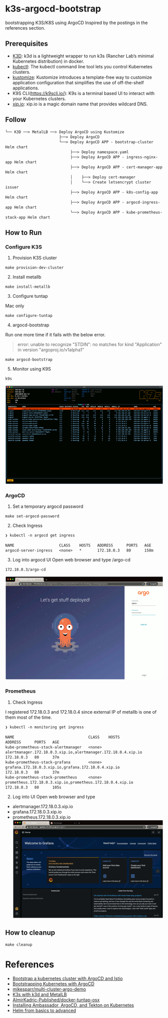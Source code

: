 # k3s-argocd-bootstrap
bootstrapping K3S/K8S using ArgoCD
Inspired by the postings in the references section.

## Prerequisites
* [K3D](https://k3d.io/): k3d is a lightweight wrapper to run k3s (Rancher Lab’s minimal Kubernetes distribution) in docker.
* [kubectl](https://kubernetes.io/docs/reference/kubectl/overview/): The kubectl command line tool lets you control Kubernetes clusters. 
* [kustomize](https://kustomize.io/): Kustomize introduces a template-free way to customize application configuration that simplifies the use of off-the-shelf applications.
* K9S CLI(https://k9scli.io/): K9s is a terminal based UI to interact with your Kubernetes clusters.
* [xip.io](http://xip.io/): xip.io is a magic domain name that provides wildcard DNS.

## Follow
```
└── K3D ──> MetalLB ──> Deploy ArgoCD using Kustomize
                        ├──> Deploy ArgoCD
                        └──> Deploy ArgoCD APP - bootstrap-cluster Helm chart
                             ├──> Deploy namespace.yaml
                             ├──> Deploy ArgoCD APP - ingress-nginx-app Helm chart
                             ├──> Deploy ArgoCD APP - cert-manager-app Helm chart
                             │    ├──> Deploy cert-manager
                             │    └──> Create letsencrypt cluster issuer
                             ├──> Deploy ArgoCD APP - k8s-config-app Helm chart
                             ├──> Deploy ArgoCD APP - argocd-ingress-app Helm chart
                             └──> Deploy ArgoCD APP - kube-prometheus-stack-app Helm chart
```

## How to Run
### Configure K3S
1. Provision K3S cluster
```
make provision-dev-cluster
```
2. Install metallb
```
make install-metallb
```
3. Configure tuntap

Mac only
```
make configure-tuntap
```
4. argocd-bootstrap

Run one more time if it fails with the below error.
> error: unable to recognize "STDIN": no matches for kind "Application" in version "argoproj.io/v1alpha1"
```
make argocd-bootstrap
```
5. Monitor using K9S
```
k9s
```
![](./docs/images/01.k9s_argocd.gif)

### ArgoCD
1. Set a temporary argocd password
```
make set-argocd-password
```
2. Check Ingress
```
❯ kubectl -n argocd get ingress

NAME                    CLASS    HOSTS   ADDRESS      PORTS   AGE
argocd-server-ingress   <none>   *       172.18.0.3   80      158m
```
3. Log into argocd UI
Open web browser and type <argocd ingress address>/argo-cd
```
172.18.0.3/argo-cd
```
![](./docs/images/02.argocd.gif)

### Prometheus
1. Check Ingress

I registered 172.18.0.3 and 172.18.0.4 since external IP of metallb is one of them most of the time.
```
❯ kubectl -n monitoring get ingress

NAME                                 CLASS    HOSTS                                                           ADDRESS      PORTS   AGE
kube-prometheus-stack-alertmanager   <none>   alertmanager.172.18.0.3.xip.io,alertmanager.172.18.0.4.xip.io   172.18.0.3   80      37m
kube-prometheus-stack-grafana        <none>   grafana.172.18.0.3.xip.io,grafana.172.18.0.4.xip.io             172.18.0.3   80      37m
kube-prometheus-stack-prometheus     <none>   prometheus.172.18.0.3.xip.io,prometheus.172.18.0.4.xip.io       172.18.0.3   80      105s
```
2. Log into UI
Open web browser and type
* alertmanager.172.18.0.3.xip.io
* grafana.172.18.0.3.xip.io
* prometheus.172.18.0.3.xip.io
![](./docs/images/03.kube-prometheus.gif)

## How to cleanup
```
make cleanup
```

# References
* [Bootstrap a kubernetes cluster with ArgoCD and Istio](https://nemo83.dev/posts/argocd-istio-operator-bootstrap/)
* [Bootstrapping Kubernetes with ArgoCD](https://alexsimonjones.medium.com/bootstrapping-kubernetes-with-argocd-989f27ae475)
* [mikesparr/multi-cluster-argo-demo](https://github.com/mikesparr/multi-cluster-argo-demo)
* [K3s with k3d and MetalLB](https://blog.kubernauts.io/k3s-with-k3d-and-metallb-on-mac-923a3255c36e)
* [AlmirKadric-Published/docker-tuntap-osx](https://github.com/AlmirKadric-Published/docker-tuntap-osx)
* [Installing Ambassador, ArgoCD, and Tekton on Kubernetes](https://medium.com/dzerolabs/installing-ambassador-argocd-and-tekton-on-kubernetes-540aacc983b9)
* [Helm from basics to advanced](https://banzaicloud.com/blog/creating-helm-charts/)
